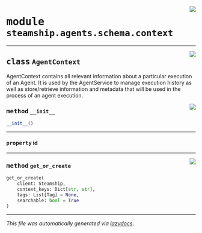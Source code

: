 <!-- markdownlint-disable -->

<a href="https://github.com/steamship-core/python-client/tree/main/src/steamship/agents/schema/context.py#L0"><img align="right" style="float:right;" src="https://img.shields.io/badge/-source-cccccc?style=flat-square"></a>

# <kbd>module</kbd> `steamship.agents.schema.context`






---

<a href="https://github.com/steamship-core/python-client/tree/main/src/steamship/agents/schema/context.py#L10"><img align="right" style="float:right;" src="https://img.shields.io/badge/-source-cccccc?style=flat-square"></a>

## <kbd>class</kbd> `AgentContext`
AgentContext contains all relevant information about a particular execution of an Agent. It is used by the AgentService to manage execution history as well as store/retrieve information and metadata that will be used in the process of an agent execution. 

<a href="https://github.com/steamship-core/python-client/tree/main/src/steamship/agents/schema/context.py#L41"><img align="right" style="float:right;" src="https://img.shields.io/badge/-source-cccccc?style=flat-square"></a>

### <kbd>method</kbd> `__init__`

```python
__init__()
```






---

#### <kbd>property</kbd> id







---

<a href="https://github.com/steamship-core/python-client/tree/main/src/steamship/agents/schema/context.py#L46"><img align="right" style="float:right;" src="https://img.shields.io/badge/-source-cccccc?style=flat-square"></a>

### <kbd>method</kbd> `get_or_create`

```python
get_or_create(
    client: Steamship,
    context_keys: Dict[str, str],
    tags: List[Tag] = None,
    searchable: bool = True
)
```








---

_This file was automatically generated via [lazydocs](https://github.com/ml-tooling/lazydocs)._

